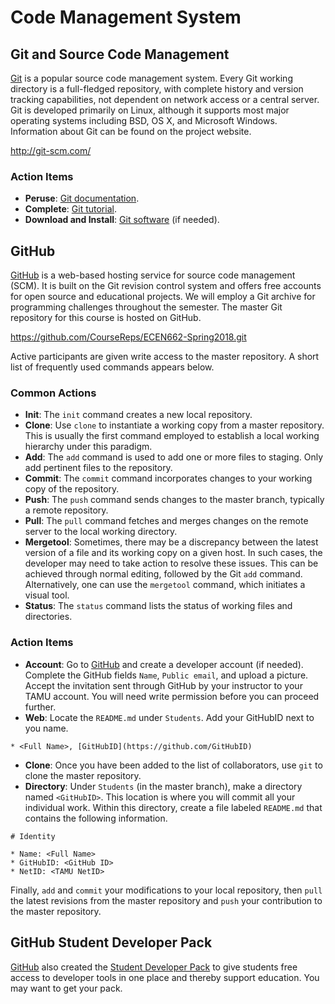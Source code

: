 # Code Management System


## Git and Source Code Management

[Git](http://git-scm.com/) is a popular source code management system.
Every Git working directory is a full-fledged repository, with complete history and version tracking capabilities, not dependent on network access or a central server.
Git is developed primarily on Linux, although it supports most major operating systems including BSD, OS X, and Microsoft Windows.
Information about Git can be found on the project website.

http://git-scm.com/


### Action Items

* __Peruse__: [Git documentation](http://git-scm.com/doc/).
* __Complete__: [Git tutorial](https://try.github.io/levels/1/challenges/1).
* __Download and Install__: [Git software](http://git-scm.com/downloads) (if needed).


## GitHub

[GitHub](https://github.com/) is a web-based hosting service for source code management (SCM).
It is built on the Git revision control system and offers free accounts for open source and educational projects.
We will employ a Git archive for programming challenges throughout the semester.
The master Git repository for this course is hosted on GitHub.

https://github.com/CourseReps/ECEN662-Spring2018.git

Active participants are given write access to the master repository.
A short list of frequently used commands appears below.


### Common Actions

* __Init__:
The `init` command creates a new local repository.
* __Clone__:
Use `clone` to instantiate a working copy from a master repository.
This is usually the first command employed to establish a local working hierarchy under this paradigm.
* __Add__:
The `add` command is used to add one or more files to staging.
Only add pertinent files to the repository.
* __Commit__:
The `commit` command incorporates changes to your working copy of the repository.
* __Push__:
The `push` command sends changes to the master branch, typically a remote repository.
* __Pull__:
The `pull` command fetches and merges changes on the remote server to the local working directory.
* __Mergetool__:
Sometimes, there may be a discrepancy between the latest version of a file and its working copy on a given host.
In such cases, the developer may need to take action to resolve these issues.
This can be achieved through normal editing, followed by the Git `add` command.
Alternatively, one can use the  `mergetool` command, which initiates a visual tool.
* __Status__:
The `status` command lists the status of working files and directories.


### Action Items

* __Account__: Go to [GitHub](https://github.com) and create a developer account (if needed).
Complete the GitHub fields `Name`, `Public email`, and upload a picture.
Accept the invitation sent through GitHub by your instructor to your TAMU account.
You will need write permission before you can proceed further.
* __Web__: Locate the `README.md` under `Students`.
Add your GitHubID next to you name.

```
* <Full Name>, [GitHubID](https://github.com/GitHubID)
```

* __Clone__: Once you have been added to the list of collaborators, use `git` to clone the master repository.
* __Directory__: Under `Students` (in the master branch), make a directory named `<GitHubID>`.
This location is where you will commit all your individual work.
Within this directory, create a file labeled `README.md` that contains the following information.

```
# Identity

* Name: <Full Name>
* GitHubID: <GitHub ID>
* NetID: <TAMU NetID>
```

Finally, `add` and `commit` your modifications to your local repository, then `pull` the latest revisions from the master repository and `push` your contribution to the master repository.


## GitHub Student Developer Pack

[GitHub](https://github.com/) also created the [Student Developer Pack](https://education.github.com/pack) to give students free access to developer tools in one place and thereby support education.
You may want to get your pack.

